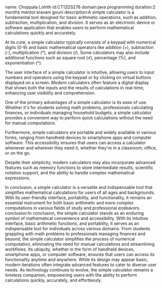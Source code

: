 name: Choppala Lohith 
id:CT12DS276
domain:java programming 
duration:2 months
mentor:sravani gouni
description:A simple calculator is a fundamental tool designed for basic arithmetic operations, such as addition, subtraction, multiplication, and division. It serves as an electronic device or software application that enables users to perform mathematical calculations quickly and accurately.

At its core, a simple calculator typically consists of a keypad with numerical digits (0-9) and basic mathematical operators like addition (+), subtraction (-), multiplication (*), and division (/). Some calculators may also include additional functions such as square root (√), percentage (%), and exponentiation (^).

The user interface of a simple calculator is intuitive, allowing users to input numbers and operators using the keypad or by clicking on virtual buttons displayed on a screen. Modern calculators often feature a digital display that shows both the inputs and the results of calculations in real-time, enhancing user visibility and comprehension.

One of the primary advantages of a simple calculator is its ease of use. Whether it's for students solving math problems, professionals calculating finances, or individuals managing household budgets, a simple calculator provides a convenient way to perform quick calculations without the need for manual computations.

Furthermore, simple calculators are portable and widely available in various forms, ranging from handheld devices to smartphone apps and computer software. This accessibility ensures that users can access a calculator whenever and wherever they need it, whether they're in a classroom, office, or on the go.

Despite their simplicity, modern calculators may also incorporate advanced features such as memory functions to store intermediate results, scientific notation support, and the ability to handle complex mathematical expressions.

In conclusion, a simple calculator is a versatile and indispensable tool that simplifies mathematical calculations for users of all ages and backgrounds. With its user-friendly interface, portability, and functionality, it remains an essential instrument for both basic arithmetic and more complex computations in various fields of study and professional endeavors.
conclusion:In conclusion, the simple calculator stands as an enduring symbol of mathematical convenience and accessibility. With its intuitive interface, basic arithmetic functions, and portability, it serves as an indispensable tool for individuals across various domains. From students grappling with math problems to professionals managing finances and beyond, the simple calculator simplifies the process of numerical computation, eliminating the need for manual calculations and streamlining workflows. Its ubiquity, whether in the form of handheld devices, smartphone apps, or computer software, ensures that users can access its functionality anytime and anywhere. While its design may appear basic, modern iterations often integrate advanced features to cater to diverse user needs. As technology continues to evolve, the simple calculator remains a timeless companion, empowering users with the ability to perform calculations quickly, accurately, and effortlessly.
